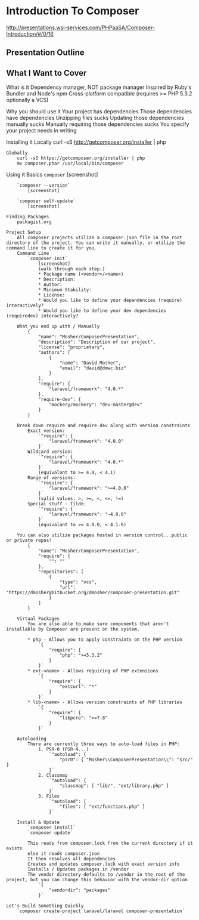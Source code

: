 # Introduction To Composer
http://presentations.wsi-services.com/PHPaaSA/Composer-Introduction/#/0/16
## Presentation Outline

What I Want to Cover
--------------------
What is it
    Dependency manager, NOT package manager
    Inspired by Ruby's Bundler and Node's npm
    Cross-platform compatible (requires >= PHP 5.3.2 optionally a VCS)

Why you should use it
    Your project has dependencies
    Those dependencies have dependencies
    Unzipping files sucks
    Updating those dependencies manually sucks
    Manually requiring those dependencies sucks
    You specify your project needs in writing

Installing it
    Locally
        curl -sS http://getcomposer.org/installer | php

    Globally
        curl -sS https://getcomposer.org/installer | php
        mv composer.phar /usr/local/bin/composer

Using it
    Basics
        `composer`
            [screenshot]

        `composer --version`
            [screenshot]

        `composer self-update`
            [screenshot]

    Finding Packages
        packagist.org

    Project Setup
        All composer projects utilize a composer.json file in the root directory of the project. You can write it manually, or utilize the command line to create it for you.
        Command Line
            `composer init`
                [screenshot]
                (walk through each step:)
                * Package name (<vendor>/<name>)
                * Description:
                * Author:
                * Minimum Stability:
                * License:
                * Would you like to define your dependencies (require) interactively?
                * Would you like to define your dev dependencies (requiredev) interactively?

        What you end up with / Manually
            {
                "name": "Mosher/ComposerPresentation",
                "description": "Description of our project",
                "license": "proprietary",
                "authors": [
                    {
                        "name": "David Mosher",
                        "email": "david@dmwc.biz"
                    }
                ],
                "require": {
                    "laravel/framework": "4.0.*"
                },
                "require-dev": {
                    "mockery/mockery": "dev-master@dev"
                }
            }

        Break down require and require dev along with version constraints
            Exact version:
                `"require": {
                    "laravel/framework": "4.0.0"
                }`
            Wildcard version:
                `"require": {
                    "laravel/framework": "4.0.*"
                }`
                (equivalant to >= 4.0, < 4.1)
            Range of versions:
                `"require": {
                    "laravel/framework": ">=4.0.0"
                }`
                (valid values: >, >=, <, <=, !=)
            Special stuff - Tilde:
                `"require": {
                    "laravel/framework": "~4.0.0"
                }`
                (equivalant to >= 4.0.0, < 4.1.0)

        You can also utilize packages hosted in version control...public or private repos!
            {
                "name": "Mosher/ComposerPresentation",
                "require": {
                    "": ""
                },
                "repositories": [
                    {
                        "type": "vcs",
                        "url": "https://dmosher@bitbucket.org/dmosher/composer-presentation.git"
                    }
                ]
            }

        Virtual Packages
            You are also able to make sure components that aren't installable by Composer are present on the system.

            * php - Allows you to apply constraints on the PHP version
                `{
                    "require": {
                        "php": ">=5.3.2"
                    }
                }`
            * ext-<name> - Allows requiring of PHP extensions
                `{
                    "require": {
                        "extcurl": "*"
                    }
                }`
            * lib-<name> - Allows version constraints of PHP libraries
                `{
                    "require": {
                        "libpcre": ">=7.8"
                    }
                }`

        Autoloading
            There are currently three ways to auto-load files in PHP:
                1. PSR-0 (PSR-4...)
                    `"autoload": {
                        "psr0": { "Mosher\\ComposerPresentation\\": "src/" }
                    }`
                2. Classmap
                    `"autoload": {
                        "classmap": [ "lib/", "ext/library.php" ]
                    }`
                3. Files
                    `"autoload": {
                        "files": [ "ext/functions.php" ]
                    }`

        Install & Update
            `composer install`
            `composer update`

            This reads from composer.lock from the current directory if it exists
            else it reads composer.json
            It then resolves all dependencies
            Creates and updates composer.lock with exact version info
            Installs / Updates packages in /vendor
            The vendor directory defaults to /vendor in the root of the project, but you can change this behavior with the vendor-dir option
                `{
                    "vendordir": "packages"
                }`

    Let's Build Something Quickly
        `composer create-project laravel/laravel composer-presentation`


<!-- What Is It?
* A tool for dependency management for PHP, written in PHP
* Is not a package manager. Manages libraries/packages on a per project basis
* Strongly inspired by node's npm and ruby's bundler
* Looks to solve:

    a) You have a project that depends on a number of libraries

    b) Some of those libraries depend on other libraries

    c) You declare the things you depend on

    d) Composer finds out which versions of which packages need to be installed, and installs them (meaning it downloads them into your project)


Installing

Two ways to do this. Recommended global install so you can run with `composer`:
    curl -s http://getcomposer.org/installer | php -- --install-dir=/usr/local/bin

or

    curl -s http://getcomposer.org/installer | php

which just installs to the current directory and you have to run `php composer.phar` each time you wish to use it.


Packagist
Packagist is the one stop shop for finding dependencies to pull into your application.


Declaring Dependencies (manual)
Let's say you are building a websocket application and wish to utilize the Ratchet  websocket library. Simply create a file called `composer.json` in your project root directory with the following contents:

    {
        "require": {
            "cboden/ratchet": "0.3.*"
        }
    }

Once you have outlined your dependencies you simply run `composer install` and composer does the rest, which I will show in a minute...

Declaring Dependencies (almost automatic)
You are able to search for packages directly from the command line as well. Simply run `composer require` and you are walked through requiring a package for your project. It will ask you what to search for. Enter what you would like and search results will be returned to you. Enter the number of the item you wish to use and you are then asked what version constraint you would like to use. Once you've entered those two pieces of information, composer goes to work downloading the dependencies and creating an autoloader for you to use.

The All Mighty Autoloader
 -->
